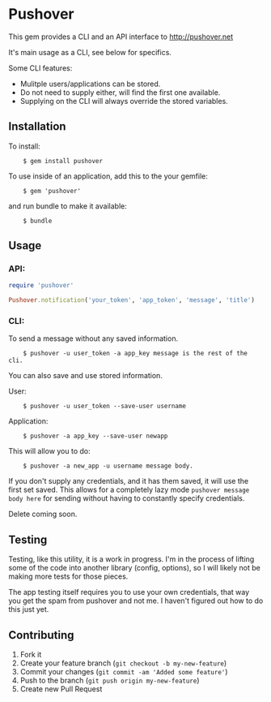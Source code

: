 # Pushover

This gem provides a CLI and an API interface to http://pushover.net

It's main usage as a CLI, see below for specifics.

Some CLI features:

  * Mulitple users/applications can be stored.
  * Do not need to supply either, will find the first one available.
  * Supplying on the CLI will always override the stored variables.

## Installation

To install:

		$ gem install pushover

To use inside of an application, add this to the your gemfile:

		$ gem 'pushover'

and run bundle to make it available:

		$ bundle

## Usage

### API:

```ruby
require 'pushover'

Pushover.notification('your_token', 'app_token', 'message', 'title')
```

### CLI:

To send a message without any saved information.

		$ pushover -u user_token -a app_key message is the rest of the cli.

You can also save and use stored information.

User:

		$ pushover -u user_token --save-user username

Application:

		$ pushover -a app_key --save-user newapp

This will allow you to do:

		$ pushover -a new_app -u username message body.

If you don't supply any credentials, and it has them saved, it will use the first set saved.  This allows for a completely lazy mode ```pushover message body here``` for sending without having to constantly specify credentials.

Delete coming soon.

## Testing

Testing, like this utility, it is a work in progress.  I'm in the process of lifting some of the code into another library (config, options), so I will likely not be making more tests for those pieces.

The app testing itself requires you to use your own credentials, that way you get the spam from pushover and not me.  I haven't figured out how to do this just yet.

## Contributing

1. Fork it
2. Create your feature branch (`git checkout -b my-new-feature`)
3. Commit your changes (`git commit -am 'Added some feature'`)
4. Push to the branch (`git push origin my-new-feature`)
5. Create new Pull Request
